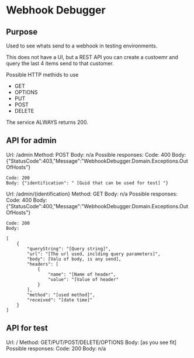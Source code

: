 ﻿Webhook Debugger
===

Purpose
--

Used to see whats send to a webhook in testing environments.

This does not have a UI, but a REST API you can create a custoemr and query the last 4 items send to that customer.

Possible HTTP methids to use

* GET
* OPTIONS
* PUT
* POST
* DELETE

The service ALWAYS returns 200.

API for admin
--

Url: /admin
Method: POST
Body: n/a
Possible responses:
	Code: 400
	Body: {"StatusCode":403,"Message":"WebhookDebugger.Domain.Exceptions.OutOfHosts"}

	Code: 200
	Body: {"identification": " [Guid that can be used for test] "}


Url: /admin/{identification}
Method: GET
Body: n/a
Possible responses:
	Code: 400
	Body: {"StatusCode":400,"Message":"WebhookDebugger.Domain.Exceptions.OutOfHosts"}

	Code: 200
	Body: 

	[
        {
            "queryString": "[Query string]",
            "url": "[The url used, inclding query parameters]",
            "body": [Valu of body, is any send],
            "headers": [
                {
                    "name": "[Name of header",
                    "value": "[Value of header"
                }
            ],
            "method": "[used method]",
            "received": "[date time]"
        }
    ]


API for test
--

Url: /
Method: GET/PUT/POST/DELETE/OPTIONS
Body: [as you see fit]
Possible responses:
	Code: 200
	Body: n/a
